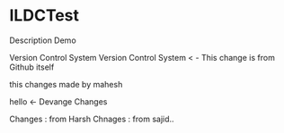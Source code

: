 # ILDCTest
Description Demo

Version Control System
Version Control System < - This change is from Github itself


this changes made by mahesh


hello <- Devange Changes


Changes : from Harsh
Chnages : from sajid..
